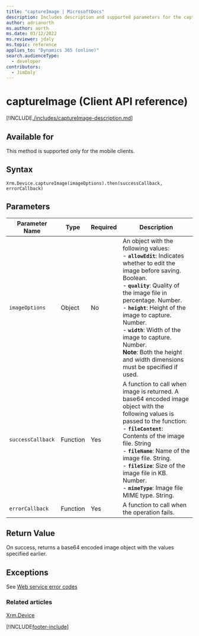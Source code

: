 ```yaml
---
title: "captureImage | MicrosoftDocs"
description: Includes description and supported parameters for the captureImage method.
author: adrianorth
ms.author: aorth
ms.date: 03/12/2022
ms.reviewer: jdaly
ms.topic: reference
applies_to: "Dynamics 365 (online)"
search.audienceType:
  - developer
contributors:
  - JimDaly
---
```


# captureImage (Client API reference)

[!INCLUDE[./includes/captureImage-description.md](./includes/captureImage-description.md)]

## Available for

This method is supported only for the mobile clients.

## Syntax

`Xrm.Device.captureImage(imageOptions).then(successCallback, errorCallback)`

## Parameters

| Parameter Name  | Type     | Required | Description|
| --------------- | -------- | -------- | -----------|
| `imageOptions` | Object| No | An object with the following values:<br/>- **`allowEdit`**: Indicates whether to edit the image before saving. Boolean.<br/>- **`quality`**: Quality of the image file in percentage. Number.<br/>- **`height`**: Height of the image to capture. Number.<br/>- **`width`**: Width of the image to capture. Number.<br/>**Note**: Both the height and width dimensions must be specified if used. |
| `successCallback` | Function | Yes | A function to call when image is returned. A base64 encoded image object with the following values is passed to the function:<br/>- **`fileContent`**: Contents of the image file. String <br/>- **`fileName`**: Name of the image file. String.<br/>- **`fileSize`**: Size of the image file in KB. Number.<br/>- **`mimeType`**: Image file MIME type. String.|
| `errorCallback`   | Function | Yes      | A function to call when the operation fails.|

## Return Value

On success, returns a base64 encoded image object with the values specified earlier.

## Exceptions

See [Web service error codes](../../../../data-platform/reference/web-service-error-codes.md)

### Related articles

[Xrm.Device](../xrm-device.md)

[!INCLUDE[footer-include](../../../../../includes/footer-banner.md)]
